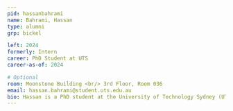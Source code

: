 ```yaml
---
pid: hassanbahrami
name: Bahrami, Hassan
type: alumni
grp: bickel

left: 2024
formerly: Intern
career: PhD Student at UTS
career-as-of: 2024

# Optional
room: Moonstone Building <br/> 3rd Floor, Room 036
email: hassan.bahrami@student.uts.edu.au
bio: Hassan is a PhD student at the University of Technology Sydney (UTS), and is currently visiting ISTA. His research interests are physically-based simulation, geometry processing, and digital fabrication.
---
```

